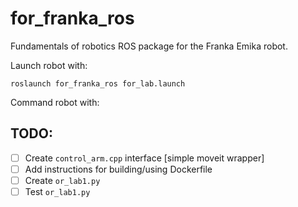 # for_franka_ros 

Fundamentals of robotics ROS package for the Franka Emika robot. 

Launch robot with: 
```
roslaunch for_franka_ros for_lab.launch
```

Command robot with: 

## TODO: 
- [ ] Create `control_arm.cpp` interface [simple moveit wrapper]
- [ ] Add instructions for building/using Dockerfile 
- [ ] Create `or_lab1.py`
- [ ] Test `or_lab1.py` 
